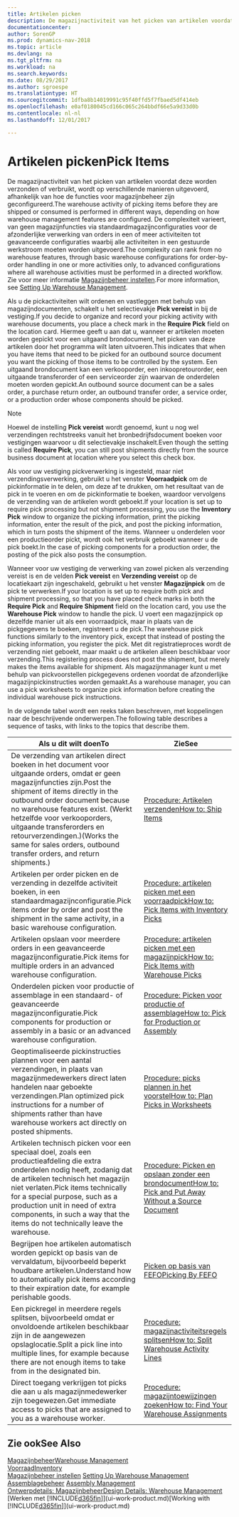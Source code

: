 ```yaml
---
title: Artikelen picken
description: De magazijnactiviteit van het picken van artikelen voordat deze worden verzonden of verbruikt, wordt op verschillende manieren uitgevoerd, afhankelijk van hoe de functies voor magazijnbeheer zijn geconfigureerd. De complexiteit van [setup](../configure-warehouse-processes.md) varieert, van geen magazijnfuncties via standaardmagazijnconfiguraties voor de afzonderlijke verwerking van orders in een of meer activiteiten tot geavanceerde configuraties waarbij alle activiteiten in een gestuurde werkstroom moeten worden uitgevoerd.
documentationcenter: 
author: SorenGP
ms.prod: dynamics-nav-2018
ms.topic: article
ms.devlang: na
ms.tgt_pltfrm: na
ms.workload: na
ms.search.keywords: 
ms.date: 08/29/2017
ms.author: sgroespe
ms.translationtype: HT
ms.sourcegitcommit: 1dfba8b14019991c95f40ffd5f7fbaed5df414eb
ms.openlocfilehash: e0af0180045cd166c065c264bbdf66e5a9d33d0b
ms.contentlocale: nl-nl
ms.lasthandoff: 12/01/2017

---
```

# <a name="pick-items"></a><span data-ttu-id="8c12e-104">Artikelen picken</span><span class="sxs-lookup"><span data-stu-id="8c12e-104">Pick Items</span></span>
<span data-ttu-id="8c12e-105">De magazijnactiviteit van het picken van artikelen voordat deze worden verzonden of verbruikt, wordt op verschillende manieren uitgevoerd, afhankelijk van hoe de functies voor magazijnbeheer zijn geconfigureerd.</span><span class="sxs-lookup"><span data-stu-id="8c12e-105">The warehouse activity of picking items before they are shipped or consumed is performed in different ways, depending on how warehouse management features are configured.</span></span> <span data-ttu-id="8c12e-106">De complexiteit varieert, van geen magazijnfuncties via standaardmagazijnconfiguraties voor de afzonderlijke verwerking van orders in een of meer activiteiten tot geavanceerde configuraties waarbij alle activiteiten in een gestuurde werkstroom moeten worden uitgevoerd.</span><span class="sxs-lookup"><span data-stu-id="8c12e-106">The complexity can rank from no warehouse features, through basic warehouse configurations for order-by-order handling in one or more activities only, to advanced configurations where all warehouse activities must be performed in a directed workflow.</span></span> <span data-ttu-id="8c12e-107">Zie voor meer informatie [Magazijnbeheer instellen](warehouse-setup-warehouse.md).</span><span class="sxs-lookup"><span data-stu-id="8c12e-107">For more information, see [Setting Up Warehouse Management](warehouse-setup-warehouse.md).</span></span>

<span data-ttu-id="8c12e-108">Als u de pickactiviteiten wilt ordenen en vastleggen met behulp van magazijndocumenten, schakelt u het selectievakje **Pick vereist** in bij de vestiging.</span><span class="sxs-lookup"><span data-stu-id="8c12e-108">If you decide to organize and record your picking activity with warehouse documents, you place a check mark in the **Require Pick** field on the location card.</span></span> <span data-ttu-id="8c12e-109">Hiermee geeft u aan dat u, wanneer er artikelen moeten worden gepickt voor een uitgaand brondocument, het picken van deze artikelen door het programma wilt laten uitvoeren.</span><span class="sxs-lookup"><span data-stu-id="8c12e-109">This indicates that when you have items that need to be picked for an outbound source document you want the picking of those items to be controlled by the system.</span></span> <span data-ttu-id="8c12e-110">Een uitgaand brondocument kan een verkooporder, een inkoopretourorder, een uitgaande transferorder of een serviceorder zijn waarvan de onderdelen moeten worden gepickt.</span><span class="sxs-lookup"><span data-stu-id="8c12e-110">An outbound source document can be a sales order, a purchase return order, an outbound transfer order, a service order, or a production order whose components should be picked.</span></span>

> [!NOTE]
> <span data-ttu-id="8c12e-111">Hoewel de instelling **Pick vereist** wordt genoemd, kunt u nog wel verzendingen rechtstreeks vanuit het bronbedrijfsdocument boeken voor vestigingen waarvoor u dit selectievakje inschakelt.</span><span class="sxs-lookup"><span data-stu-id="8c12e-111">Even though the setting is called **Require Pick**, you can still post shipments directly from the source business document at location where you select this check box.</span></span>

<span data-ttu-id="8c12e-112">Als voor uw vestiging pickverwerking is ingesteld, maar niet verzendingsverwerking, gebruikt u het venster **Voorraadpick** om de pickinformatie in te delen, om deze af te drukken, om het resultaat van de pick in te voeren en om de pickinformatie te boeken, waardoor vervolgens de verzending van de artikelen wordt geboekt.</span><span class="sxs-lookup"><span data-stu-id="8c12e-112">If your location is set up to require pick processing but not shipment processing, you use the **Inventory Pick** window to organize the picking information, print the picking information, enter the result of the pick, and post the picking information, which in turn posts the shipment of the items.</span></span> <span data-ttu-id="8c12e-113">Wanneer u onderdelen voor een productieorder pickt, wordt ook het verbruik geboekt wanneer u de pick boekt.</span><span class="sxs-lookup"><span data-stu-id="8c12e-113">In the case of picking components for a production order, the posting of the pick also posts the consumption.</span></span>

<span data-ttu-id="8c12e-114">Wanneer voor uw vestiging de verwerking van zowel picken als verzending vereist is en de velden **Pick vereist** en **Verzending vereist** op de locatiekaart zijn ingeschakeld, gebruikt u het venster **Magazijnpick** om de pick te verwerken.</span><span class="sxs-lookup"><span data-stu-id="8c12e-114">If your location is set up to require both pick and shipment processing, so that you have placed check marks in both the **Require Pick** and **Require Shipment** field on the location card, you use the **Warehouse Pick** window to handle the pick.</span></span> <span data-ttu-id="8c12e-115">U voert een magazijnpick op dezelfde manier uit als een voorraadpick, maar in plaats van de pickgegevens te boeken, registreert u de pick.</span><span class="sxs-lookup"><span data-stu-id="8c12e-115">The warehouse pick functions similarly to the inventory pick, except that instead of posting the picking information, you register the pick.</span></span> <span data-ttu-id="8c12e-116">Met dit registratieproces wordt de verzending niet geboekt, maar maakt u de artikelen alleen beschikbaar voor verzending.</span><span class="sxs-lookup"><span data-stu-id="8c12e-116">This registering process does not post the shipment, but merely makes the items available for shipment.</span></span> <span data-ttu-id="8c12e-117">Als magazijnmanager kunt u met behulp van pickvoorstellen pickgegevens ordenen voordat de afzonderlijke magazijnpickinstructies worden gemaakt.</span><span class="sxs-lookup"><span data-stu-id="8c12e-117">As a warehouse manager, you can use a pick worksheets to organize pick information before creating the individual warehouse pick instructions.</span></span>

<span data-ttu-id="8c12e-118">In de volgende tabel wordt een reeks taken beschreven, met koppelingen naar de beschrijvende onderwerpen.</span><span class="sxs-lookup"><span data-stu-id="8c12e-118">The following table describes a sequence of tasks, with links to the topics that describe them.</span></span>   

|<span data-ttu-id="8c12e-119">**Als u dit wilt doen**</span><span class="sxs-lookup"><span data-stu-id="8c12e-119">**To**</span></span>|<span data-ttu-id="8c12e-120">**Zie**</span><span class="sxs-lookup"><span data-stu-id="8c12e-120">**See**</span></span>|
|------------|-------------|  
|<span data-ttu-id="8c12e-121">De verzending van artikelen direct boeken in het document voor uitgaande orders, omdat er geen magazijnfuncties zijn.</span><span class="sxs-lookup"><span data-stu-id="8c12e-121">Post the shipment of items directly in the outbound order document because no warehouse features exist.</span></span> <span data-ttu-id="8c12e-122">(Werkt hetzelfde voor verkooporders, uitgaande transferorders en retourverzendingen.)</span><span class="sxs-lookup"><span data-stu-id="8c12e-122">(Works the same for sales orders, outbound transfer orders, and return shipments.)</span></span>|[<span data-ttu-id="8c12e-123">Procedure: Artikelen verzenden</span><span class="sxs-lookup"><span data-stu-id="8c12e-123">How to: Ship Items</span></span>](warehouse-how-ship-items.md)|  
|<span data-ttu-id="8c12e-124">Artikelen per order picken en de verzending in dezelfde activiteit boeken, in een standaardmagazijnconfiguratie.</span><span class="sxs-lookup"><span data-stu-id="8c12e-124">Pick items order by order and post the shipment in the same activity, in a basic warehouse configuration.</span></span>|[<span data-ttu-id="8c12e-125">Procedure: artikelen picken met een voorraadpick</span><span class="sxs-lookup"><span data-stu-id="8c12e-125">How to: Pick Items with Inventory Picks</span></span>](warehouse-how-to-pick-items-with-inventory-picks.md)|
|<span data-ttu-id="8c12e-126">Artikelen opslaan voor meerdere orders in een geavanceerde magazijnconfiguratie.</span><span class="sxs-lookup"><span data-stu-id="8c12e-126">Pick items for multiple orders in an advanced warehouse configuration.</span></span>|[<span data-ttu-id="8c12e-127">Procedure: artikelen picken met een magazijnpick</span><span class="sxs-lookup"><span data-stu-id="8c12e-127">How to: Pick Items with Warehouse Picks</span></span>](warehouse-how-to-pick-items-for-warehouse-shipment.md)|  
|<span data-ttu-id="8c12e-128">Onderdelen picken voor productie of assemblage in een standaard- of geavanceerde magazijnconfiguratie.</span><span class="sxs-lookup"><span data-stu-id="8c12e-128">Pick components for production or assembly in a basic or an advanced warehouse configuration.</span></span>|[<span data-ttu-id="8c12e-129">Procedure: Picken voor productie of assemblage</span><span class="sxs-lookup"><span data-stu-id="8c12e-129">How to: Pick for Production or Assembly</span></span>](warehouse-how-to-pick-for-production.md)|  
|<span data-ttu-id="8c12e-130">Geoptimaliseerde pickinstructies plannen voor een aantal verzendingen, in plaats van magazijnmedewerkers direct laten handelen naar geboekte verzendingen.</span><span class="sxs-lookup"><span data-stu-id="8c12e-130">Plan optimized pick instructions for a number of shipments rather than have warehouse workers act directly on posted shipments.</span></span>|[<span data-ttu-id="8c12e-131">Procedure: picks plannen in het voorstel</span><span class="sxs-lookup"><span data-stu-id="8c12e-131">How to: Plan Picks in Worksheets</span></span>](warehouse-how-to-plan-picks-in-worksheets.md)|  
|<span data-ttu-id="8c12e-132">Artikelen technisch picken voor een speciaal doel, zoals een productieafdeling die extra onderdelen nodig heeft, zodanig dat de artikelen technisch het magazijn niet verlaten.</span><span class="sxs-lookup"><span data-stu-id="8c12e-132">Pick items technically for a special purpose, such as a production unit in need of extra components, in such a way that the items do not technically leave the warehouse.</span></span>|[<span data-ttu-id="8c12e-133">Procedure: Picken en opslaan zonder een brondocument</span><span class="sxs-lookup"><span data-stu-id="8c12e-133">How to: Pick and Put Away Without a Source Document</span></span>](warehouse-how-to-create-put-aways-from-internal-put-aways.md)|
|<span data-ttu-id="8c12e-134">Begrijpen hoe artikelen automatisch worden gepickt op basis van de vervaldatum, bijvoorbeeld beperkt houdbare artikelen.</span><span class="sxs-lookup"><span data-stu-id="8c12e-134">Understand how to automatically pick items according to their expiration date, for example perishable goods.</span></span>|[<span data-ttu-id="8c12e-135">Picken op basis van FEFO</span><span class="sxs-lookup"><span data-stu-id="8c12e-135">Picking By FEFO</span></span>](warehouse-picking-by-fefo.md)|
|<span data-ttu-id="8c12e-136">Een pickregel in meerdere regels splitsen, bijvoorbeeld omdat er onvoldoende artikelen beschikbaar zijn in de aangewezen opslaglocatie.</span><span class="sxs-lookup"><span data-stu-id="8c12e-136">Split a pick line into multiple lines, for example because there are not enough items to take from in the designated bin.</span></span>|[<span data-ttu-id="8c12e-137">Procedure: magazijnactiviteitsregels splitsen</span><span class="sxs-lookup"><span data-stu-id="8c12e-137">How to: Split Warehouse Activity Lines</span></span>](warehouse-how-to-split-warehouse-activity-lines.md)|
|<span data-ttu-id="8c12e-138">Direct toegang verkrijgen tot picks die aan u als magazijnmedewerker zijn toegewezen.</span><span class="sxs-lookup"><span data-stu-id="8c12e-138">Get immediate access to picks that are assigned to you as a warehouse worker.</span></span>|[<span data-ttu-id="8c12e-139">Procedure: magazijntoewijzingen zoeken</span><span class="sxs-lookup"><span data-stu-id="8c12e-139">How to: Find Your Warehouse Assignments</span></span>](warehouse-how-to-find-your-warehouse-assignments.md)|  

## <a name="see-also"></a><span data-ttu-id="8c12e-140">Zie ook</span><span class="sxs-lookup"><span data-stu-id="8c12e-140">See Also</span></span>  
[<span data-ttu-id="8c12e-141">Magazijnbeheer</span><span class="sxs-lookup"><span data-stu-id="8c12e-141">Warehouse Management</span></span>](warehouse-manage-warehouse.md)  
[<span data-ttu-id="8c12e-142">Voorraad</span><span class="sxs-lookup"><span data-stu-id="8c12e-142">Inventory</span></span>](inventory-manage-inventory.md)  
<span data-ttu-id="8c12e-143">[Magazijnbeheer instellen](warehouse-setup-warehouse.md)   </span><span class="sxs-lookup"><span data-stu-id="8c12e-143">[Setting Up Warehouse Management](warehouse-setup-warehouse.md)   </span></span>  
<span data-ttu-id="8c12e-144">[Assemblagebeheer](assembly-assemble-items.md)  </span><span class="sxs-lookup"><span data-stu-id="8c12e-144">[Assembly Management](assembly-assemble-items.md)  </span></span>  
[<span data-ttu-id="8c12e-145">Ontwerpdetails: Magazijnbeheer</span><span class="sxs-lookup"><span data-stu-id="8c12e-145">Design Details: Warehouse Management</span></span>](design-details-warehouse-management.md)  
<span data-ttu-id="8c12e-146">[Werken met [!INCLUDE[d365fin](includes/d365fin_md.md)]](ui-work-product.md)</span><span class="sxs-lookup"><span data-stu-id="8c12e-146">[Working with [!INCLUDE[d365fin](includes/d365fin_md.md)]](ui-work-product.md)</span></span>

